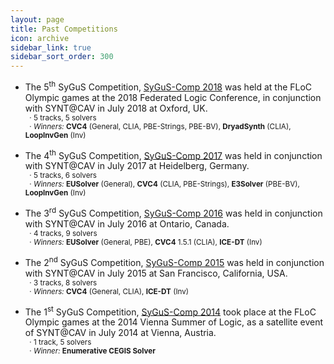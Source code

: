 ```yaml
---
layout: page
title: Past Competitions
icon: archive
sidebar_link: true
sidebar_sort_order: 300
---
```


- The 5<sup>th</sup> SyGuS Competition, [SyGuS-Comp 2018](2018) was held
  at the FLoC Olympic games at the 2018 Federated Logic Conference,
  in conjunction with SYNT@CAV in July 2018 at Oxford, UK.
  <br>
  <small>
    &nbsp; &middot; 5 tracks, 5 solvers <br>
    &nbsp; &middot; _Winners:_ **CVC4** (General, CLIA, PBE-Strings, PBE-BV), **DryadSynth** (CLIA), **LoopInvGen** (Inv)
  </small>

- The 4<sup>th</sup> SyGuS Competition, [SyGuS-Comp 2017](2017) was held
  in conjunction with SYNT@CAV in July 2017 at Heidelberg, Germany.
  <br>
  <small>
    &nbsp; &middot; 5 tracks, 6 solvers <br>
    &nbsp; &middot; _Winners:_ **EUSolver** (General), **CVC4** (CLIA, PBE-Strings), **E3Solver** (PBE-BV), **LoopInvGen** (Inv)
  </small>

- The 3<sup>rd</sup> SyGuS Competition, [SyGuS-Comp 2016](2016) was held
  in conjunction with SYNT@CAV in July 2016 at Ontario, Canada.
  <br>
  <small>
    &nbsp; &middot; 4 tracks, 9 solvers <br>
    &nbsp; &middot; _Winners:_ **EUSolver** (General, PBE), **CVC4** 1.5.1 (CLIA), **ICE-DT** (Inv)
  </small>

- The 2<sup>nd</sup> SyGuS Competition, [SyGuS-Comp 2015](2015) was held
  in conjunction with SYNT@CAV in July 2015 at San Francisco, California, USA.
  <br>
  <small>
    &nbsp; &middot; 3 tracks, 8 solvers <br>
    &nbsp; &middot; _Winners:_ **CVC4** (General, CLIA), **ICE-DT** (Inv)
  </small>

- The 1<sup>st</sup> SyGuS Competition, [SyGuS-Comp 2014](2014) took place
  at the FLoC Olympic games at the 2014 Vienna Summer of Logic,
  as a satellite event of SYNT@CAV in July 2014 at Vienna, Austria.
  <br>
  <small>
    &nbsp; &middot; 1 track, 5 solvers <br>
    &nbsp; &middot; _Winner:_ **Enumerative CEGIS Solver**
  </small>